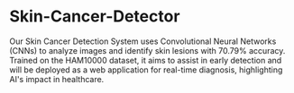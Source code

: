 # Skin-Cancer-Detector
Our Skin Cancer Detection System uses Convolutional Neural Networks (CNNs) to analyze images and identify skin lesions with 70.79% accuracy. Trained on the HAM10000 dataset, it aims to assist in early detection and will be deployed as a web application for real-time diagnosis, highlighting AI's impact in healthcare.
